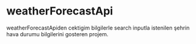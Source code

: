 # weatherForecastApi

weatherForecastApiden cektigim bilgilerle search inputla istenilen şehrin hava durumu bilgilerini gosteren projem.
